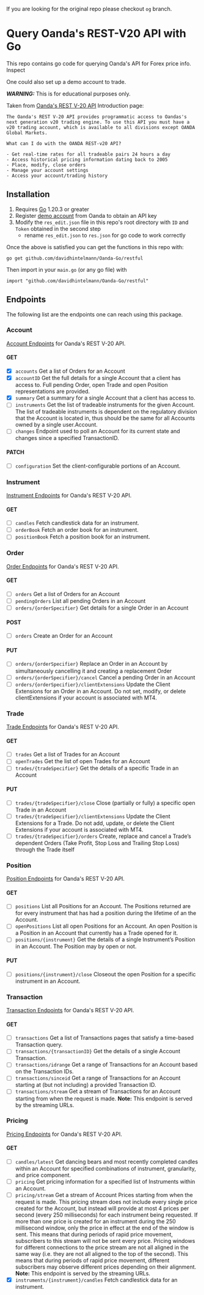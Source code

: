 If you are looking for the original repo please checkout `og` branch.

# Query Oanda's REST-V20 API with Go

This repo contains go code for querying Oanda's API for Forex price info. Inspect

One could also set up a demo account to trade.

***WARNING:*** This is for educational purposes only.

Taken from [Oanda's REST V-20 API](https://developer.oanda.com/rest-live-v20/introduction/) Introduction page:

    The Oanda's REST V-20 API provides programmatic access to Oandas's next generation v20 trading engine. To use this API you must have a v20 trading account, which is available to all divisions except OANDA Global Markets.

    What can I do with the OANDA REST-v20 API?

    - Get real-time rates for all tradeable pairs 24 hours a day
    - Access historical pricing information dating back to 2005
    - Place, modify, close orders
    - Manage your account settings
    - Access your account/trading history


## Installation

1. Requires [Go](https://go.dev/dl/) 1.20.3 or greater
2. Register [demo account](https://fxtrade.oanda.com/your_account/fxtrade/register/gate?utm_source=oandaapi&utm_medium=link&utm_campaign=devportaldocs_demo) from Oanda to obtain an API key
3. Modify the `res_edit.json` file in this repo's root directory with `ID` and `Token` obtained in the second step
   - rename `res_edit.json` to `res.json` for go code to work correctly

Once the above is satisfied you can get the functions in this repo with:

    go get github.com/davidhintelmann/Oanda-Go/restful

Then import in your `main.go` (or any go file) with 

    import "github.com/davidhintelmann/Oanda-Go/restful"

## Endpoints

The following list are the endpoints one can reach using this package.

### Account

[Account Endpoints](https://developer.oanda.com/rest-live-v20/account-ep/) for Oanda's REST V-20 API.

#### GET
- [x] `accounts` Get a list of Orders for an Account
- [x] `accountID` Get the full details for a single Account that a client has access to. Full pending Order, open Trade and open Position representations are provided.
- [x] `summary` Get a summary for a single Account that a client has access to.
- [ ] `instruments` Get the list of tradeable instruments for the given Account. The list of tradeable instruments is dependent on the regulatory division that the Account is located in, thus should be the same for all Accounts owned by a single user.Account.
- [ ] `changes` Endpoint used to poll an Account for its current state and changes since a specified TransactionID.
#### PATCH
- [ ] `configuration` Set the client-configurable portions of an Account.

### Instrument

[Instrument Endpoints](https://developer.oanda.com/rest-live-v20/instrument-ep/) for Oanda's REST V-20 API.

#### GET
- [ ] `candles` Fetch candlestick data for an instrument.
- [ ] `orderBook` Fetch an order book for an instrument.
- [ ] `positionBook` Fetch a position book for an instrument.

### Order

[Order Endpoints](https://developer.oanda.com/rest-live-v20/order-ep/) for Oanda's REST V-20 API.

#### GET
- [ ] `orders` Get a list of Orders for an Account
- [ ] `pendingOrders` List all pending Orders in an Account
- [ ] `orders/{orderSpecifier}` Get details for a single Order in an Account
#### POST
- [ ] `orders` Create an Order for an Account
#### PUT
- [ ] `orders/{orderSpecifier}` Replace an Order in an Account by simultaneously cancelling it and creating a replacement Order
- [ ] `orders/{orderSpecifier}/cancel` Cancel a pending Order in an Account
- [ ] `orders/{orderSpecifier}/clientExtensions` Update the Client Extensions for an Order in an Account. Do not set, modify, or delete clientExtensions if your account is associated with MT4.

### Trade

[Trade Endpoints](https://developer.oanda.com/rest-live-v20/trade-ep/) for Oanda's REST V-20 API.

#### GET
- [ ] `trades` Get a list of Trades for an Account
- [ ] `openTrades` Get the list of open Trades for an Account
- [ ] `trades/{tradeSpecifier}` Get the details of a specific Trade in an Account
#### PUT
- [ ] `trades/{tradeSpecifier}/close` Close (partially or fully) a specific open Trade in an Account
- [ ] `trades/{tradeSpecifier}/clientExtensions` Update the Client Extensions for a Trade. Do not add, update, or delete the Client Extensions if your account is associated with MT4.
- [ ] `trades/{tradeSpecifier}/orders` Create, replace and cancel a Trade’s dependent Orders (Take Profit, Stop Loss and Trailing Stop Loss) through the Trade itself

### Position

[Position Endpoints](https://developer.oanda.com/rest-live-v20/position-ep/) for Oanda's REST V-20 API.

#### GET
- [ ] `positions` List all Positions for an Account. The Positions returned are for every instrument that has had a position during the lifetime of an the Account.
- [ ] `openPositions` List all open Positions for an Account. An open Position is a Position in an Account that currently has a Trade opened for it.
- [ ] `positions/{instrument}` Get the details of a single Instrument’s Position in an Account. The Position may by open or not.
#### PUT
- [ ] `positions/{instrument}/close` Closeout the open Position for a specific instrument in an Account.

### Transaction

[Transaction Endpoints](https://developer.oanda.com/rest-live-v20/transaction-ep/) for Oanda's REST V-20 API.

#### GET
- [ ] `transactions` Get a list of Transactions pages that satisfy a time-based Transaction query.
- [ ] `transactions/{transactionID}` Get the details of a single Account Transaction.
- [ ] `transactions/idrange` Get a range of Transactions for an Account based on the Transaction IDs.
- [ ] `transactions/sinceid` Get a range of Transactions for an Account starting at (but not including) a provided Transaction ID.
- [ ] `transactions/stream` Get a stream of Transactions for an Account starting from when the request is made. **Note:** This endpoint is served by the streaming URLs.

### Pricing

[Pricing Endpoints](https://developer.oanda.com/rest-live-v20/pricing-ep/) for Oanda's REST V-20 API.

#### GET
- [ ] `candles/latest` Get dancing bears and most recently completed candles within an Account for specified combinations of instrument, granularity, and price component.
- [ ] `pricing` Get pricing information for a specified list of Instruments within an Account.
- [ ] `pricing/stream` Get a stream of Account Prices starting from when the request is made.
This pricing stream does not include every single price created for the Account, but instead will provide at most 4 prices per second (every 250 milliseconds) for each instrument being requested.
If more than one price is created for an instrument during the 250 millisecond window, only the price in effect at the end of the window is sent. This means that during periods of rapid price movement, subscribers to this stream will not be sent every price.
Pricing windows for different connections to the price stream are not all aligned in the same way (i.e. they are not all aligned to the top of the second). This means that during periods of rapid price movement, different subscribers may observe different prices depending on their alignment. **Note:** This endpoint is served by the streaming URLs.
- [x] `instruments/{instrument}/candles` Fetch candlestick data for an instrument.